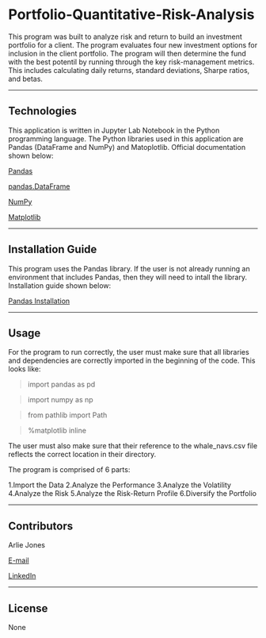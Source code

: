 # Portfolio-Quantitative-Risk-Analysis

This program was built to analyze risk and return to build an investment portfolio for a client. The program evaluates four new investment options for inclusion in the client portfolio. The program will then determine the fund with the best potentil by running through the key risk-management metrics. This includes calculating daily returns, standard deviations, Sharpe ratios, and betas. 

----

## Technologies
This application is written in Jupyter Lab Notebook in the Python programming language. The Python libraries used in this application are Pandas (DataFrame and NumPy) and Matoplotlib. Official documentation shown below:

[Pandas](https://pandas.pydata.org/docs/index.html)

[pandas.DataFrame](https://pandas.pydata.org/docs/reference/api/pandas.DataFrame.html)

[NumPy](https://numpy.org/doc/)

[Matplotlib](https://matplotlib.org/stable/index.html)

----

## Installation Guide
This program uses the Pandas library. If the user is not already running an environment that includes Pandas, then they will need to intall the library. Installation guide shown below:

[Pandas Installation](https://pandas.pydata.org/docs/getting_started/install.html)

----

## Usage
For the program to run correctly, the user must make sure that all libraries and dependencies are correctly imported in the beginning of the code. This looks like:

> import pandas as pd

> import numpy as np

> from pathlib import Path

> %matplotlib inline

The user must also make sure that their reference to the whale_navs.csv file reflects the correct location in their directory.

The program is comprised of 6 parts:

1.Import the Data
2.Analyze the Performance
3.Analyze the Volatility
4.Analyze the Risk
5.Analyze the Risk-Return Profile
6.Diversify the Portfolio

----

## Contributors

Arlie Jones

[E-mail](arliejones98@gmail.com)

[LinkedIn](https://www.linkedin.com/in/arlie-jones-020092159/)

----

## License

None